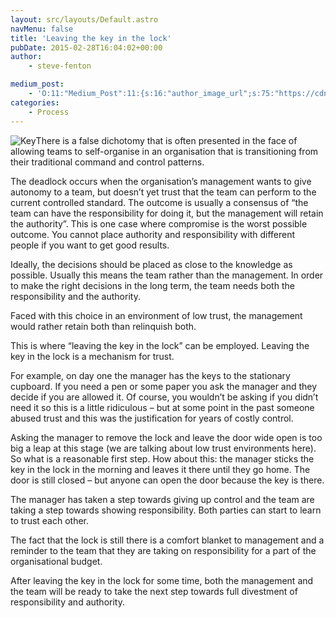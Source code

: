 ```yaml
---
layout: src/layouts/Default.astro
navMenu: false
title: 'Leaving the key in the lock'
pubDate: 2015-02-28T16:04:02+00:00
author:
    - steve-fenton

medium_post:
    - 'O:11:"Medium_Post":11:{s:16:"author_image_url";s:75:"https://cdn-images-1.medium.com/fit/c/400/400/1*eXkhfEuF41g5W_xnc_ydLA.jpeg";s:10:"author_url";s:38:"https://medium.com/@steve.fenton.co.uk";s:11:"byline_name";N;s:12:"byline_email";N;s:10:"cross_link";s:3:"yes";s:2:"id";s:12:"bb574ad037ea";s:21:"follower_notification";s:3:"yes";s:7:"license";s:19:"all-rights-reserved";s:14:"publication_id";s:2:"-1";s:6:"status";s:5:"draft";s:3:"url";s:51:"https://medium.com/@steve.fenton.co.uk/bb574ad037ea";}'
categories:
    - Process
---
```


![Key](/img/2015/07/image.jpg)There is a false dichotomy that is often presented in the face of allowing teams to self-organise in an organisation that is transitioning from their traditional command and control patterns.

The deadlock occurs when the organisation’s management wants to give autonomy to a team, but doesn’t yet trust that the team can perform to the current controlled standard. The outcome is usually a consensus of “the team can have the responsibility for doing it, but the management will retain the authority”. This is one case where compromise is the worst possible outcome. You cannot place authority and responsibility with different people if you want to get good results.

Ideally, the decisions should be placed as close to the knowledge as possible. Usually this means the team rather than the management. In order to make the right decisions in the long term, the team needs both the responsibility and the authority.

Faced with this choice in an environment of low trust, the management would rather retain both than relinquish both.

This is where “leaving the key in the lock” can be employed. Leaving the key in the lock is a mechanism for trust.

For example, on day one the manager has the keys to the stationary cupboard. If you need a pen or some paper you ask the manager and they decide if you are allowed it. Of course, you wouldn’t be asking if you didn’t need it so this is a little ridiculous – but at some point in the past someone abused trust and this was the justification for years of costly control.

Asking the manager to remove the lock and leave the door wide open is too big a leap at this stage (we are talking about low trust environments here). So what is a reasonable first step. How about this: the manager sticks the key in the lock in the morning and leaves it there until they go home. The door is still closed – but anyone can open the door because the key is there.

The manager has taken a step towards giving up control and the team are taking a step towards showing responsibility. Both parties can start to learn to trust each other.

The fact that the lock is still there is a comfort blanket to management and a reminder to the team that they are taking on responsibility for a part of the organisational budget.

After leaving the key in the lock for some time, both the management and the team will be ready to take the next step towards full divestment of responsibility and authority.